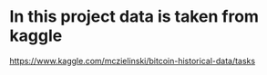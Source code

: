 # In this project data is taken from kaggle
https://www.kaggle.com/mczielinski/bitcoin-historical-data/tasks
